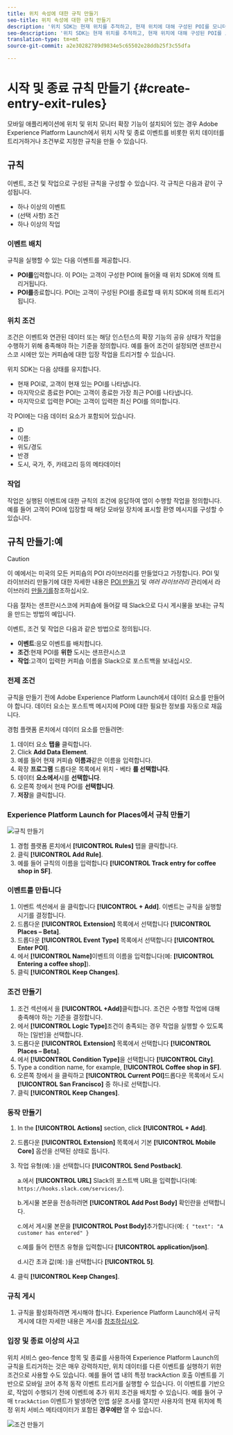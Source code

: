 ```yaml
---
title: 위치 속성에 대한 규칙 만들기
seo-title: 위치 속성에 대한 규칙 만들기
description: '위치 SDK는 현재 위치를 추적하고, 현재 위치에 대해 구성된 POI를 모니터링하며, 이러한 POI에 대한 시작 및 종료 이벤트를 추적합니다. '
seo-description: '위치 SDK는 현재 위치를 추적하고, 현재 위치에 대해 구성된 POI를 모니터링하며, 이러한 POI에 대한 시작 및 종료 이벤트를 추적합니다. '
translation-type: tm+mt
source-git-commit: a2e30282789d9834e5c65502e28ddb25f3c55dfa

---
```



# 시작 및 종료 규칙 만들기 {#create-entry-exit-rules}

모바일 애플리케이션에 위치 및 위치 모니터 확장 기능이 설치되어 있는 경우 Adobe Experience Platform Launch에서 위치 시작 및 종료 이벤트를 비롯한 위치 데이터를 트리거하거나 조건부로 지정한 규칙을 만들 수 있습니다.

## 규칙

이벤트, 조건 및 작업으로 구성된 규칙을 구성할 수 있습니다. 각 규칙은 다음과 같이 구성됩니다.

* 하나 이상의 이벤트
* (선택 사항) 조건
* 하나 이상의 작업

### 이벤트 배치

규칙을 실행할 수 있는 다음 이벤트를 제공합니다.

* **POI를**&#x200B;입력합니다. 이 POI는 고객이 구성한 POI에 들어올 때 위치 SDK에 의해 트리거됩니다.
* **POI를**&#x200B;종료합니다. POI는 고객이 구성된 POI를 종료할 때 위치 SDK에 의해 트리거됩니다.

### 위치 조건

조건은 이벤트와 연관된 데이터 또는 해당 인스턴스의 확장 기능의 공유 상태가 작업을 수행하기 위해 충족해야 하는 기준을 정의합니다. 예를 들어 조건이 설정되면 샌프란시스코 시에만 있는 커피숍에 대한 입장 작업을 트리거할 수 있습니다.

위치 SDK는 다음 상태를 유지합니다.

* 현재 POI로, 고객이 현재 있는 POI를 나타냅니다.
* 마지막으로 종료한 POI는 고객이 종료한 가장 최근 POI를 나타냅니다.
* 마지막으로 입력한 POI는 고객이 입력한 최신 POI를 의미합니다.

각 POI에는 다음 데이터 요소가 포함되어 있습니다.

* ID
* 이름:
* 위도/경도
* 반경
* 도시, 국가, 주, 카테고리 등의 메타데이터

### 작업

작업은 실행된 이벤트에 대한 규칙의 조건에 응답하여 앱이 수행할 작업을 정의합니다. 예를 들어 고객이 POI에 입장할 때 해당 모바일 장치에 표시할 환영 메시지를 구성할 수 있습니다.

## 규칙 만들기:예

>[!CAUTION]
>
>이 예에서는 미국의 모든 커피숍의 POI 라이브러리를 만들었다고 가정합니다. POI 및 라이브러리 만들기에 대한 자세한 내용은 [POI 만들기](/help/poi-mgmt-ui/create-a-poi-ui.md) 및 *여러 라이브러리* 관리에서 라이브러리 [만들기를](https://docs.adobe.com/content/help/en/places/using/poi-mgmt-ui/manage-libraries-in-the-places-ui.html)참조하십시오.

다음 절차는 샌프란시스코에 커피숍에 들어갈 때 Slack으로 다시 게시물을 보내는 규칙을 만드는 방법의 예입니다.

이벤트, 조건 및 작업은 다음과 같은 방법으로 정의됩니다.

* **이벤트**:응모 이벤트를 배치합니다.
* **조건**:현재 POI를 **위한** 도시는 샌프란시스코
* **작업**:고객이 입력한 커피숍 이름을 Slack으로 포스트백을 보내십시오.

### 전제 조건

규칙을 만들기 전에 Adobe Experience Platform Launch에서 데이터 요소를 만들어야 합니다. 데이터 요소는 포스트백 메시지에 POI에 대한 필요한 정보를 자동으로 채웁니다.

경험 플랫폼 론치에서 데이터 요소를 만들려면:

1. 데이터 요소 **탭을** 클릭합니다.
1. Click **Add Data Element**.
1. 예를 들어 현재 커피숍 **이름과**&#x200B;같은 이름을 입력합니다.
1. 확장 **프로그램** 드롭다운 목록에서 위치 - 베타 **를 선택합니다**.
1. 데이터 **요소에서**&#x200B;시를 **선택합니다**.
1. 오른쪽 창에서 현재 POI를 **선택합니다**.
1. **저장**&#x200B;을 클릭합니다.

### Experience Platform Launch for Places에서 규칙 만들기

![규칙 만들기](/help/assets/placesrule.png)

1. 경험 플랫폼 론치에서 **[!UICONTROL Rules]** 탭을 클릭합니다.
1. 클릭 **[!UICONTROL Add Rule]**.
1. 예를 들어 규칙의 이름을 입력합니다 **[!UICONTROL Track entry for coffee shop in SF]**.

### 이벤트를 만듭니다

1. 이벤트 섹션에서 을 클릭합니다 **[!UICONTROL + Add]**. 이벤트는 규칙을 실행할 시기를 결정합니다.
1. 드롭다운 **[!UICONTROL Extension]** 목록에서 선택합니다 **[!UICONTROL Places – Beta]**.
1. 드롭다운 **[!UICONTROL Event Type]** 목록에서 선택합니다 **[!UICONTROL Enter POI]**.
1. 에서 **[!UICONTROL Name]**&#x200B;이벤트의 이름을 입력합니다(예: **[!UICONTROL Entering a coffee shop]**).
1. 클릭 **[!UICONTROL Keep Changes]**.

### 조건 만들기

1. 조건 섹션에서 을 **[!UICONTROL +Add]**&#x200B;클릭합니다. 조건은 수행할 작업에 대해 충족해야 하는 기준을 결정합니다.
1. 에서 **[!UICONTROL Logic Type]**&#x200B;조건이 충족되는 경우 작업을 실행할 수 있도록 하는 [일반]을 선택합니다.
1. 드롭다운 **[!UICONTROL Extension]** 목록에서 선택합니다 **[!UICONTROL Places – Beta]**.
1. 에서 **[!UICONTROL Condition Type]**&#x200B;을 선택합니다 **[!UICONTROL City]**.
1. Type a condition name, for example, **[!UICONTROL Coffee shop in SF]**.
1. 오른쪽 창에서 을 클릭하고 **[!UICONTROL Current POI]**&#x200B;드롭다운 목록에서 도시 **[!UICONTROL San Francisco]** 중 하나로 선택합니다.
1. 클릭 **[!UICONTROL Keep Changes]**.

### 동작 만들기

1. In the **[!UICONTROL Actions]** section, click **[!UICONTROL + Add]**.
1. 드롭다운 **[!UICONTROL Extension]** 목록에서 기본 **[!UICONTROL Mobile Core]** 옵션을 선택된 상태로 둡니다.
1. 작업 유형(예: )을 선택합니다 **[!UICONTROL Send Postback]**.

   a.에서 **[!UICONTROL URL]** Slack의 포스트백 URL을 입력합니다(예: `https://hooks.slack.com/services/`).

   b.게시물 본문을 전송하려면 **[!UICONTROL Add Post Body]** 확인란을 선택합니다.

   c.에서 게시물 본문을 **[!UICONTROL Post Body]**&#x200B;추가합니다(예: `{ "text": "A customer has entered" }`

   c.예를 들어 컨텐츠 유형을 입력합니다 **[!UICONTROL application/json]**.

   d.시간 초과 값(예: )을 선택합니다 **[!UICONTROL 5]**.

1. 클릭 **[!UICONTROL Keep Changes]**.

### 규칙 게시

1. 규칙을 활성화하려면 게시해야 합니다. Experience Platform Launch에서 규칙 게시에 대한 자세한 내용은 게시를 [참조하십시오](https://docs.adobelaunch.com/launch-reference/publishing).

### 입장 및 종료 이상의 사고

위치 서비스 geo-fence 항목 및 종료를 사용하여 Experience Platform Launch의 규칙을 트리거하는 것은 매우 강력하지만, 위치 데이터를 다른 이벤트를 실행하기 위한 조건으로 사용할 수도 있습니다. 예를 들어 앱 내의 특정 trackAction 호출 이벤트를 기반으로 모바일 코어 추적 동작 이벤트 트리거를 실행할 수 있습니다. 이 이벤트를 기반으로, 작업이 수행되기 전에 이벤트에 추가 위치 조건을 배치할 수 있습니다. 예를 들어 구매 `trackAction` 이벤트가 발생하면 인앱 설문 조사를 열지만 사용자의 현재 위치에 특정 위치 서비스 메타데이터가 포함된 **경우에만** 열 수 있습니다.

![조건 만들기](/help/assets/places-condition.png)